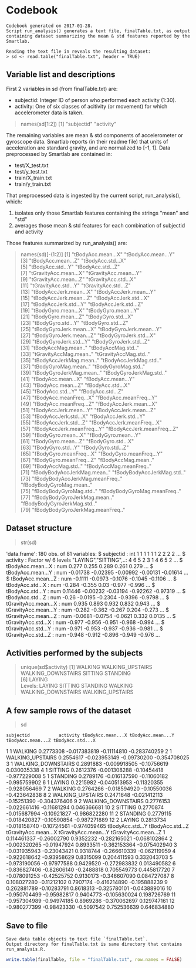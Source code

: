 Codebook
========
    Codebook generated on 2017-01-28.
    Script run_analysis() generates a text file, finalTable.txt, as output
    containing dataset summarizing the mean & std features reported by the Smartlab.
    
    Reading the text file in reveals the resulting dataset:
    > sd <- read.table("finalTable.txt", header = TRUE)
    
    

Variable list and descriptions
------------------------------

First 2 variables in sd (from finalTable.txt) are:
*  subjectid:  Integer ID of person who performed each activity (1:30).
*  activity:  One of six classes of acitivity (or movement) for which accelerometer data is taken.

> names(sd[1:2])
[1] "subjectid" "activity" 


The remaining variables are mean & std components of accelerometer or gyroscope data.
Smartlab reports (in their readme file) that units of acceleration are standard gravity,
and are normalized to [-1, 1].
Data preprocessed by Smartlab are contained in:
*  test/X_test.txt
*  test/y_test.txt
*  train/X_train.txt
*  train/y_train.txt

That preprocessed data is ingested by the current script, run_analysis(), which:
1.  isolates only those Smartlab features containing the strings "mean" and "std"
2.  averages those mean & std features for each combination of subjectid and activity

Those features summarized by run_analysis() are:

> names(sd)[-(1:2)]
 [1] "tBodyAcc.mean...X"               "tBodyAcc.mean...Y"              
 [3] "tBodyAcc.mean...Z"               "tBodyAcc.std...X"               
 [5] "tBodyAcc.std...Y"                "tBodyAcc.std...Z"               
 [7] "tGravityAcc.mean...X"            "tGravityAcc.mean...Y"           
 [9] "tGravityAcc.mean...Z"            "tGravityAcc.std...X"            
[11] "tGravityAcc.std...Y"             "tGravityAcc.std...Z"            
[13] "tBodyAccJerk.mean...X"           "tBodyAccJerk.mean...Y"          
[15] "tBodyAccJerk.mean...Z"           "tBodyAccJerk.std...X"           
[17] "tBodyAccJerk.std...Y"            "tBodyAccJerk.std...Z"           
[19] "tBodyGyro.mean...X"              "tBodyGyro.mean...Y"             
[21] "tBodyGyro.mean...Z"              "tBodyGyro.std...X"              
[23] "tBodyGyro.std...Y"               "tBodyGyro.std...Z"              
[25] "tBodyGyroJerk.mean...X"          "tBodyGyroJerk.mean...Y"         
[27] "tBodyGyroJerk.mean...Z"          "tBodyGyroJerk.std...X"          
[29] "tBodyGyroJerk.std...Y"           "tBodyGyroJerk.std...Z"          
[31] "tBodyAccMag.mean.."              "tBodyAccMag.std.."              
[33] "tGravityAccMag.mean.."           "tGravityAccMag.std.."           
[35] "tBodyAccJerkMag.mean.."          "tBodyAccJerkMag.std.."          
[37] "tBodyGyroMag.mean.."             "tBodyGyroMag.std.."             
[39] "tBodyGyroJerkMag.mean.."         "tBodyGyroJerkMag.std.."         
[41] "fBodyAcc.mean...X"               "fBodyAcc.mean...Y"              
[43] "fBodyAcc.mean...Z"               "fBodyAcc.std...X"               
[45] "fBodyAcc.std...Y"                "fBodyAcc.std...Z"               
[47] "fBodyAcc.meanFreq...X"           "fBodyAcc.meanFreq...Y"          
[49] "fBodyAcc.meanFreq...Z"           "fBodyAccJerk.mean...X"          
[51] "fBodyAccJerk.mean...Y"           "fBodyAccJerk.mean...Z"          
[53] "fBodyAccJerk.std...X"            "fBodyAccJerk.std...Y"           
[55] "fBodyAccJerk.std...Z"            "fBodyAccJerk.meanFreq...X"      
[57] "fBodyAccJerk.meanFreq...Y"       "fBodyAccJerk.meanFreq...Z"      
[59] "fBodyGyro.mean...X"              "fBodyGyro.mean...Y"             
[61] "fBodyGyro.mean...Z"              "fBodyGyro.std...X"              
[63] "fBodyGyro.std...Y"               "fBodyGyro.std...Z"              
[65] "fBodyGyro.meanFreq...X"          "fBodyGyro.meanFreq...Y"         
[67] "fBodyGyro.meanFreq...Z"          "fBodyAccMag.mean.."             
[69] "fBodyAccMag.std.."               "fBodyAccMag.meanFreq.."         
[71] "fBodyBodyAccJerkMag.mean.."      "fBodyBodyAccJerkMag.std.."      
[73] "fBodyBodyAccJerkMag.meanFreq.."  "fBodyBodyGyroMag.mean.."        
[75] "fBodyBodyGyroMag.std.."          "fBodyBodyGyroMag.meanFreq.."    
[77] "fBodyBodyGyroJerkMag.mean.."     "fBodyBodyGyroJerkMag.std.."     
[79] "fBodyBodyGyroJerkMag.meanFreq.."


Dataset structure
-----------------

> str(sd)

'data.frame':	180 obs. of  81 variables:
 $ subjectid                      : int  1 1 1 1 1 1 2 2 2 2 ...
 $ activity                       : Factor w/ 6 levels "LAYING","SITTING",..: 4 6 5 2 3 1 4 6 5 2 ...
 $ tBodyAcc.mean...X              : num  0.277 0.255 0.289 0.261 0.279 ...
 $ tBodyAcc.mean...Y              : num  -0.01738 -0.02395 -0.00992 -0.00131 -0.01614 ...
 $ tBodyAcc.mean...Z              : num  -0.1111 -0.0973 -0.1076 -0.1045 -0.1106 ...
 $ tBodyAcc.std...X               : num  -0.284 -0.355 0.03 -0.977 -0.996 ...
 $ tBodyAcc.std...Y               : num  0.11446 -0.00232 -0.03194 -0.92262 -0.97319 ...
 $ tBodyAcc.std...Z               : num  -0.26 -0.0195 -0.2304 -0.9396 -0.9798 ...
 $ tGravityAcc.mean...X           : num  0.935 0.893 0.932 0.832 0.943 ...
 $ tGravityAcc.mean...Y           : num  -0.282 -0.362 -0.267 0.204 -0.273 ...
 $ tGravityAcc.mean...Z           : num  -0.0681 -0.0754 -0.0621 0.332 0.0135 ...
 $ tGravityAcc.std...X            : num  -0.977 -0.956 -0.951 -0.968 -0.994 ...
 $ tGravityAcc.std...Y            : num  -0.971 -0.953 -0.937 -0.936 -0.981 ...
 $ tGravityAcc.std...Z            : num  -0.948 -0.912 -0.896 -0.949 -0.976 ...



Activities performed by the subjects
----------------------------------------
    
> unique(sd$activity)
[1] WALKING            WALKING_UPSTAIRS   WALKING_DOWNSTAIRS SITTING            STANDING          
[6] LAYING            
Levels: LAYING SITTING STANDING WALKING WALKING_DOWNSTAIRS WALKING_UPSTAIRS



A few sample rows of the dataset
------------------------------
    
> sd

    subjectid           activity tBodyAcc.mean...X tBodyAcc.mean...Y tBodyAcc.mean...Z tBodyAcc.std...X
1           1            WALKING         0.2773308      -0.017383819       -0.11114810     -0.283740259
2           1   WALKING_UPSTAIRS         0.2554617      -0.023953149       -0.09730200     -0.354708025
3           1 WALKING_DOWNSTAIRS         0.2891883      -0.009918505       -0.10756619      0.030035338
4           1            SITTING         0.2612376      -0.001308288       -0.10454418     -0.977229008
5           1           STANDING         0.2789176      -0.016137590       -0.11060182     -0.995759902
6           1             LAYING         0.2215982      -0.040513953       -0.11320355     -0.928056469
7           2            WALKING         0.2764266      -0.018594920       -0.10550036     -0.423642838
8           2   WALKING_UPSTAIRS         0.2471648      -0.021412113       -0.15251390     -0.304376406
9           2 WALKING_DOWNSTAIRS         0.2776153      -0.022661416       -0.11681294      0.046366681
10          2            SITTING         0.2770874      -0.015687994       -0.10921827     -0.986822280
11          2           STANDING         0.2779115      -0.018420827       -0.10590854     -0.987271889
12          2             LAYING         0.2813734      -0.018158740       -0.10724561     -0.974059465
    tBodyAcc.std...Y tBodyAcc.std...Z tGravityAcc.mean...X tGravityAcc.mean...Y tGravityAcc.mean...Z
1        0.114461337      -0.26002790            0.9352232         -0.282165021         -0.068102864
2       -0.002320265      -0.01947924            0.8933511         -0.362153364         -0.075402940
3       -0.031935943      -0.23043421            0.9318744         -0.266610339         -0.062119959
4       -0.922618642      -0.93958629            0.8315099          0.204411593          0.332043703
5       -0.973190056      -0.97977588            0.9429520         -0.272983832          0.013490582
6       -0.836827406      -0.82606140           -0.2488818          0.705549773          0.445817720
7       -0.078091253      -0.42525752            0.9130173         -0.346607090          0.084727087
8        0.108027280      -0.11212102            0.7907174         -0.416214890         -0.195888239
9        0.262881789      -0.10283791            0.8618313         -0.325780101         -0.043889016
10      -0.950704499      -0.95982817            0.9404773         -0.105630024          0.198726769
11      -0.957304989      -0.94974185            0.8969286         -0.370062697          0.129747161
12      -0.980277399      -0.98423330           -0.5097542          0.752536639          0.646834880



Save to file
------------
    
    Save data table objects to text file `finalTable.txt`.
    Output directory for finalTable.txt is same directory that contains run_analysis.R.


```r
write.table(finalTable, file = "finalTable.txt", row.names = FALSE)
```
